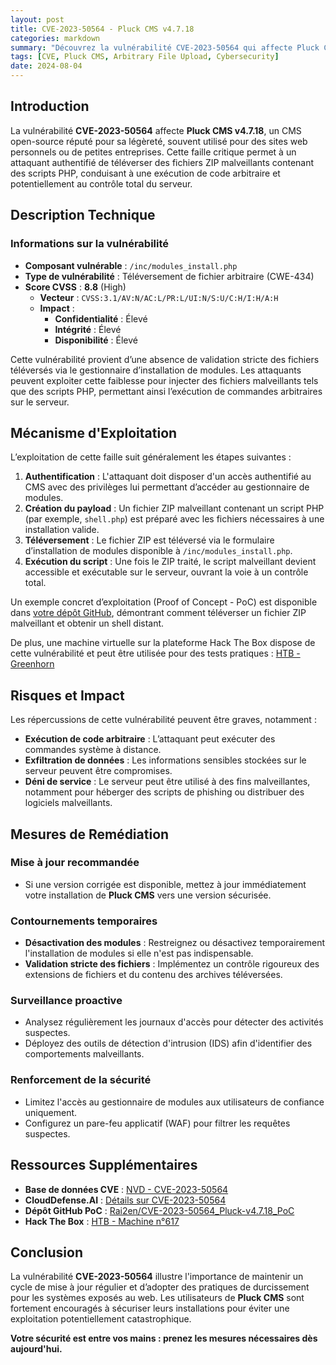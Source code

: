 ```yaml
---
layout: post
title: CVE-2023-50564 - Pluck CMS v4.7.18
categories: markdown
summary: "Découvrez la vulnérabilité CVE-2023-50564 qui affecte Pluck CMS v4.7.18, permettant une exécution de code arbitraire via un téléchargement de fichier malveillant."
tags: [CVE, Pluck CMS, Arbitrary File Upload, Cybersecurity]
date: 2024-08-04
---
```


## Introduction

La vulnérabilité **CVE-2023-50564** affecte **Pluck CMS v4.7.18**, un CMS open-source réputé pour sa légèreté, souvent utilisé pour des sites web personnels ou de petites entreprises. Cette faille critique permet à un attaquant authentifié de téléverser des fichiers ZIP malveillants contenant des scripts PHP, conduisant à une exécution de code arbitraire et potentiellement au contrôle total du serveur.



## Description Technique

### Informations sur la vulnérabilité

- **Composant vulnérable** : `/inc/modules_install.php`
- **Type de vulnérabilité** : Téléversement de fichier arbitraire (CWE-434)
- **Score CVSS** : **8.8** (High)
  - **Vecteur** : `CVSS:3.1/AV:N/AC:L/PR:L/UI:N/S:U/C:H/I:H/A:H`
  - **Impact** :
    - **Confidentialité** : Élevé
    - **Intégrité** : Élevé
    - **Disponibilité** : Élevé

Cette vulnérabilité provient d’une absence de validation stricte des fichiers téléversés via le gestionnaire d’installation de modules. Les attaquants peuvent exploiter cette faiblesse pour injecter des fichiers malveillants tels que des scripts PHP, permettant ainsi l’exécution de commandes arbitraires sur le serveur.



## Mécanisme d'Exploitation

L’exploitation de cette faille suit généralement les étapes suivantes : 

1. **Authentification** : L'attaquant doit disposer d'un accès authentifié au CMS avec des privilèges lui permettant d’accéder au gestionnaire de modules.
2. **Création du payload** : Un fichier ZIP malveillant contenant un script PHP (par exemple, `shell.php`) est préparé avec les fichiers nécessaires à une installation valide.
3. **Téléversement** : Le fichier ZIP est téléversé via le formulaire d’installation de modules disponible à `/inc/modules_install.php`.
4. **Exécution du script** : Une fois le ZIP traité, le script malveillant devient accessible et exécutable sur le serveur, ouvrant la voie à un contrôle total.

Un exemple concret d’exploitation (Proof of Concept - PoC) est disponible dans [votre dépôt GitHub](https://github.com/Rai2en/CVE-2023-50564_Pluck-v4.7.18_PoC/tree/main), démontrant comment téléverser un fichier ZIP malveillant et obtenir un shell distant.

De plus, une machine virtuelle sur la plateforme Hack The Box dispose de cette vulnérabilité et peut être utilisée pour des tests pratiques : [HTB - Greenhorn](https://app.hackthebox.com/machines/617)



## Risques et Impact

Les répercussions de cette vulnérabilité peuvent être graves, notamment : 

- **Exécution de code arbitraire** : L’attaquant peut exécuter des commandes système à distance.
- **Exfiltration de données** : Les informations sensibles stockées sur le serveur peuvent être compromises.
- **Déni de service** : Le serveur peut être utilisé à des fins malveillantes, notamment pour héberger des scripts de phishing ou distribuer des logiciels malveillants.



## Mesures de Remédiation

### Mise à jour recommandée
- Si une version corrigée est disponible, mettez à jour immédiatement votre installation de **Pluck CMS** vers une version sécurisée.

### Contournements temporaires
- **Désactivation des modules** : Restreignez ou désactivez temporairement l'installation de modules si elle n'est pas indispensable.
- **Validation stricte des fichiers** : Implémentez un contrôle rigoureux des extensions de fichiers et du contenu des archives téléversées.

### Surveillance proactive
- Analysez régulièrement les journaux d'accès pour détecter des activités suspectes.
- Déployez des outils de détection d'intrusion (IDS) afin d'identifier des comportements malveillants.

### Renforcement de la sécurité
- Limitez l'accès au gestionnaire de modules aux utilisateurs de confiance uniquement.
- Configurez un pare-feu applicatif (WAF) pour filtrer les requêtes suspectes.



## Ressources Supplémentaires

- **Base de données CVE** : [NVD - CVE-2023-50564](https://nvd.nist.gov/vuln/detail/CVE-2023-50564)
- **CloudDefense.AI** : [Détails sur CVE-2023-50564](https://www.clouddefense.ai/cve/2023/CVE-2023-50564)
- **Dépôt GitHub PoC** : [Rai2en/CVE-2023-50564_Pluck-v4.7.18_PoC](https://github.com/Rai2en/CVE-2023-50564_Pluck-v4.7.18_PoC/tree/main)
- **Hack The Box** : [HTB - Machine n°617](https://app.hackthebox.com/machines/617)


## Conclusion

La vulnérabilité **CVE-2023-50564** illustre l'importance de maintenir un cycle de mise à jour régulier et d’adopter des pratiques de durcissement pour les systèmes exposés au web. Les utilisateurs de **Pluck CMS** sont fortement encouragés à sécuriser leurs installations pour éviter une exploitation potentiellement catastrophique.

**Votre sécurité est entre vos mains : prenez les mesures nécessaires dès aujourd'hui.**
